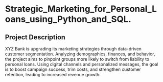 
# Strategic_Marketing_for_Personal_Loans_using_Python_and_SQL.

## Project Description
XYZ Bank is upgrading its marketing strategies through data-driven customer segmentation. Analyzing demographics, finances, and behavior, the project aims to pinpoint groups more likely to switch from liability to personal loans. Using digital channels and personalized messages, the goal is to boost campaign success, trim costs, and strengthen customer retention, leading to increased revenue growth.

